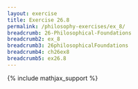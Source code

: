 ```yaml
---
layout: exercise
title: Exercise 26.8
permalink: /philosophy-exercises/ex_8/
breadcrumb: 26-Philosophical-Foundations
breadcrumb2: ex_8
breadcrumb3: 26philosophicalFoundations
breadcrumb4: ch26ex8
breadcrumb5: ex26.8
---
```


{% include mathjax_support %}

